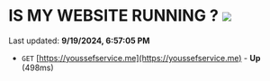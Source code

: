 # IS MY WEBSITE RUNNING ? [![](https://img.shields.io/static/v1?label=Sponsor&message=%E2%9D%A4&logo=GitHub&color=%23fe8e86)](https://github.com/sponsors/Youssef-Lehmam)

Last updated: **9/19/2024, 6:57:05 PM**

- `GET` [https://youssefservice.me](https://youssefservice.me) - **Up** (498ms)
